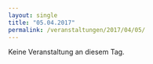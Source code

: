 ```yaml
---
layout: single
title: "05.04.2017"
permalink: /veranstaltungen/2017/04/05/
---
```


Keine Veranstaltung an diesem Tag.
